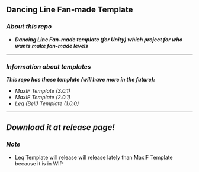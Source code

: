 ## Dancing Line Fan-made Template
### *About this repo*
- ***Dancing Line Fan-made template (for Unity) which project for who wants make fan-made levels***
---
### *Information about templates*
***This repo has these template (will have more in the future):***
- *MaxIF Template (3.0.1)*
- *MaxIF Template (2.0.1)*
- *Leq (Bell) Template (1.0.0)*
- - - 
***Download it at release page!***
---
### *Note*
- Leq Template will release will release lately than MaxIF Template because it is in WIP

